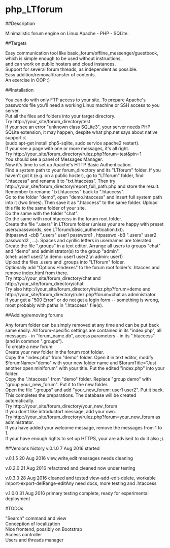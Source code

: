 # php_LTforum

##Description

Minimalistic forum engine on Linux Apache - PHP - SQLite.



##Targets

Easy communication tool like basic_forum/offline_messenger/guestbook,  
which is simple enough to be used without instructions,  
and can work on public hosters and cloud instances.  
Support for several forum threads, as independent as possible.  
Easy addition/removal/transfer of contents.  
An exercise in OOP :)



##Installation

You can do with only FTP access to your site. To prepare Apache's passwords file you'll need a working Linux machine or SSH access to you server.  
Put all the files and folders into your target directory.  
Try http:://your_site/forum_directory/test  
If your see an error "unknown class SQLite3", your server needs PHP SQLite extension, it may happen, despite what php.net says about native support :(   
(sudo apt-get install php5-sqlite, sudo service apache2 restart).  
If your see a page with one or more messages, it's all right.  
Try http:://your_site/forum_directory/rulez.php?forum=test&pin=1  
You should see a panel of Messages Manager.  
Now it's time to set up Apache's HTTP Basic Authentication.  
Find a system path to your forum_directory and its "LTforum" folder. If you haven't got it (e.g. on a public hoster), go to "LTforum" folder, find ".htaccess" and rename it to "txt.htaccess". Then try http:://your_site/forum_directory/report_full_path.php and store the result. Remember to rename "txt.htaccess" back to ".htaccess".  
Go to the folder "demo", open "demo.htaccess" and insert full system path into it (two times). Then save it as ".htaccess" to the same folder. Upload this file to the same folder of your site.  
Do the same with the folder "chat".  
Do the same with root.htaccess in the forum root folder.  
Create the file ".users" in LTforum folder (unless your are happy with preset users/passwords, see LTforum/basic_authentication.txt).  
(htpasswd -cbB ".users" user1 password1 , htpasswd -bB ".users" user2 password2 , ...). Spaces and cyrillic letters in usernames are tolerated.  
Create the file ".groups" in a text editor. Arrange all users to groups "chat" and "demo" and administrator(s) to the group "admin".  
(chet: user1 user2 \n demo: user1 user2 \n admin: user1)  
Upload the files .users and .groups into "LTforum" folder.  
Optionally add "Options +Indexes" to the forum root folder's .htacces and remove index.html from there.  
Try http:://your_site/forum_directory/chat and http:://your_site/forum_directory/chat  
Try also http:://your_site/forum_directory/rulez.php?forum=demo and http:://your_site/forum_directory/rulez.php?forum=chat  as administrator.  
If your get a "500 Error" or do not get a login form -- something is wrong, most probably with paths in ".htaccess" file(s).  



##Adding/removing forums

Any forum folder can be simply removed at any time and can be put back same easily. All forum-specific settings are contained in its "index.php", all messages - in "forum_name.db", access parameters - in its ".htaccess" (and in common ".groups").  
To create a new forum:  
Create your new folder in the forum root folder.  
Copy the "index.php" from "demo" folder. Open it in text editor, modify $forumName="demo" with your new folder name and $forumTitle="Just another open miniforum" with your title. Put the edited "index.php" into your folder.  
Copy the ".htaccess" from "demo" folder. Replace "group demo" with "group your_new_forum". Put it to the new folder.  
Open the file ".groups" and add "your_new_forum: user1 user2". Put it back.  
This completes the preparations. The database will be created automatically.  
Try http:://your_site/forum_directory/your_new_forum  
If you don't like introductort message, add your own.  
Try http:://your_site/forum_directory/rulez.php?forum=your_new_forum as administrator.  
If you have added your welcome message, remove the messages from 1 to 1.  
If your have enough rights to set up HTTPS, your are advised to do it also ;).  


##Versions history
v.0.1.0    7 Aug 2016
started

v.0.1.5    20 Aug 2016
view,write,edit messages
needs cleaning

v.0.2.0    21 Aug 2016
refactored and cleaned
now under testing

v.0.3.3    28 Aug 2016
cleaned and tested view-add-edit-delete, workable import-export-delRange-editAny
need docs, more testing and .htaccess

v.1.0.0    31 Aug 2016
primary testing complete, ready for experimental deployment


#TODOs

"Search" command and view  
Conception of localization  
Nice frontend, possibly on Bootstrap  
Access controller  
Users and threads manager  

